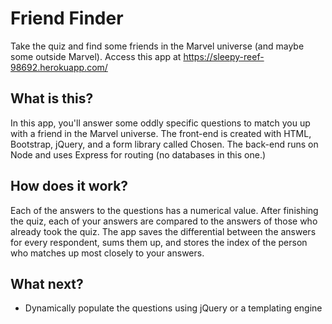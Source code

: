 # Friend Finder

Take the quiz and find some friends in the Marvel universe (and maybe some outside Marvel). Access this app at https://sleepy-reef-98692.herokuapp.com/

## What is this?

In this app, you'll answer some oddly specific questions to match you up with a friend in the Marvel universe. The front-end is created with HTML, Bootstrap, jQuery, and a form library called Chosen. The back-end runs on Node and uses Express for routing (no databases in this one.)

## How does it work?

Each of the answers to the questions has a numerical value. After finishing the quiz, each of your answers are compared to the answers of those who already took the quiz. The app saves the differential between the answers for every respondent, sums them up, and stores the index of the person who matches up most closely to your answers.

## What next?

- Dynamically populate the questions using jQuery or a templating engine
